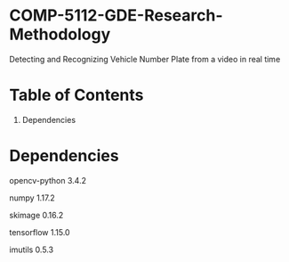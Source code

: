 # COMP-5112-GDE-Research-Methodology

Detecting and Recognizing Vehicle Number Plate from a video in real time

# Table of Contents

1) Dependencies

# Dependencies
opencv-python 3.4.2

numpy 1.17.2

skimage 0.16.2

tensorflow 1.15.0

imutils 0.5.3


